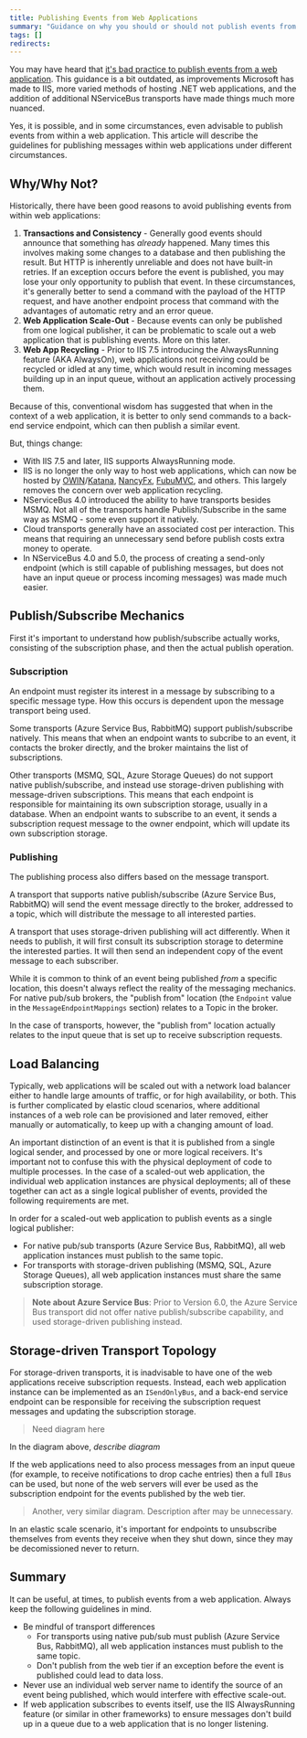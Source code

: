 ```yaml
---
title: Publishing Events from Web Applications
summary: "Guidance on why you should or should not publish events from a web application"
tags: []
redirects:
---
```


You may have heard that [it's bad practice to publish events from a web application](http://www.make-awesome.com/2010/10/why-not-publish-nservicebus-messages-from-a-web-application/). This guidance is a bit outdated, as improvements Microsoft has made to IIS, more varied methods of hosting .NET web applications, and the addition of additional NServiceBus transports have made things much more nuanced.

Yes, it is possible, and in some circumstances, even advisable to publish events from within a web application. This article will describe the guidelines for publishing messages within web applications under different circumstances.

## Why/Why Not?

Historically, there have been good reasons to avoid publishing events from within web applications:

1. **Transactions and Consistency** - Generally good events should announce that something has *already* happened. Many times this involves making some changes to a database and then publishing the result. But HTTP is inherently unreliable and does not have built-in retries. If an exception occurs before the event is published, you may lose your only opportunity to publish that event. In these circumstances, it's generally better to send a command with the payload of the HTTP request, and have another endpoint process that command with the advantages of automatic retry and an error queue.
2. **Web Application Scale-Out** - Because events can only be published from one logical publisher, it can be problematic to scale out a web application that is publishing events. More on this later.
3. **Web App Recycling** - Prior to IIS 7.5 introducing the AlwaysRunning feature (AKA AlwaysOn), web applications not receiving could be recycled or idled at any time, which would result in incoming messages building up in an input queue, without an application actively processing them.

Because of this, conventional wisdom has suggested that when in the context of a web application, it is better to only send commands to a back-end service endpoint, which can then publish a similar event.

But, things change:

* With IIS 7.5 and later, IIS supports AlwaysRunning mode.
* IIS is no longer the only way to host web applications, which can now be hosted by [OWIN](http://owin.org/)/[Katana](http://www.asp.net/aspnet/overview/owin-and-katana), [NancyFx](http://nancyfx.org/), [FubuMVC](http://mvc.fubu-project.org/), and others. This largely removes the concern over web application recycling.
* NServiceBus 4.0 introduced the ability to have transports besides MSMQ. Not all of the transports handle Publish/Subscribe in the same way as MSMQ - some even support it natively.
* Cloud transports generally have an associated cost per interaction. This means that requiring an unnecessary send before publish costs extra money to operate.
* In NServiceBus 4.0 and 5.0, the process of creating a send-only endpoint (which is still capable of publishing messages, but does not have an input queue or process incoming messages) was made much easier.

## Publish/Subscribe Mechanics

First it's important to understand how publish/subscribe actually works, consisting of the subscription phase, and then the actual publish operation.

### Subscription

An endpoint must register its interest in a message by subscribing to a specific message type. How this occurs is dependent upon the message transport being used.

Some transports (Azure Service Bus, RabbitMQ) support publish/subscribe natively. This means that when an endpoint wants to subcribe to an event, it contacts the broker directly, and the broker maintains the list of subscriptions.

Other transports (MSMQ, SQL, Azure Storage Queues) do not support native publish/subscribe, and instead use storage-driven publishing with message-driven subscriptions. This means that each endpoint is responsible for maintaining its own subscription storage, usually in a database. When an endpoint wants to subscribe to an event, it sends a subscription request message to the owner endpoint, which will update its own subscription storage.

### Publishing

The publishing process also differs based on the message transport.

A transport that supports native publish/subscribe (Azure Service Bus, RabbitMQ) will send the event message directly to the broker, addressed to a topic, which will distribute the message to all interested parties.

A transport that uses storage-driven publishing will act differently. When it needs to publish, it will first consult its subscription storage to determine the interested parties. It will then send an independent copy of the event message to each subscriber.

While it is common to think of an event being published *from* a specific location, this doesn't always reflect the reality of the messaging mechanics. For native pub/sub brokers, the "publish from" location (the `Endpoint` value in the `MessageEndpointMappings` section) relates to a Topic in the broker.

In the case of transports, however, the "publish from" location actually relates to the input queue that is set up to receive subscription requests.

## Load Balancing

Typically, web applications will be scaled out with a network load balancer either to handle large amounts of traffic, or for high availability, or both. This is further complicated by elastic cloud scenarios, where additional instances of a web role can be provisioned and later removed, either manually or automatically, to keep up with a changing amount of load.

An important distinction of an event is that it is published from a single logical sender, and processed by one or more logical receivers. It's important not to confuse this with the physical deployment of code to multiple processes. In the case of a scaled-out web application, the individual web application instances are physical deployments; all of these together can act as a single logical publisher of events, provided the following requirements are met.

In order for a scaled-out web application to publish events as a single logical publisher:

* For native pub/sub transports (Azure Service Bus, RabbitMQ), all web application instances must publish to the same topic.
* For transports with storage-driven publishing (MSMQ, SQL, Azure Storage Queues), all web application instances must share the same subscription storage.

> **Note about Azure Service Bus**: Prior to Version 6.0, the Azure Service Bus transport did not offer native publish/subscribe capability, and used storage-driven publishing instead.

## Storage-driven Transport Topology

For storage-driven transports, it is inadvisable to have one of the web applications receive subscription requests. Instead, each web application instance can be implemented as an `ISendOnlyBus`, and a back-end service endpoint can be responsible for receiving the subscription request messages and updating the subscription storage.

> Need diagram here

In the diagram above, *describe diagram*

If the web applications need to also process messages from an input queue (for example, to receive notifications to drop cache entries) then a full `IBus` can be used, but none of the web servers will ever be used as the subscription endpoint for the events published by the web tier.

> Another, very similar diagram. Description after may be unnecessary.

In an elastic scale scenario, it's important for endpoints to unsubscribe themselves from events they receive when they shut down, since they may be decomissioned never to return.

## Summary

It can be useful, at times, to publish events from a web application. Always keep the following guidelines in mind.

* Be mindful of transport differences
    * For transports using native pub/sub must publish (Azure Service Bus, RabbitMQ), all web application instances must publish to the same topic.
    * Don't publish from the web tier if an exception before the event is published could lead to data loss.
* Never use an individual web server name to identify the source of an event being published, which would interfere with effective scale-out.
* If web application subscribes to events itself, use the IIS AlwaysRunning feature (or similar in other frameworks) to ensure messages don't build up in a queue due to a web application that is no longer listening.
